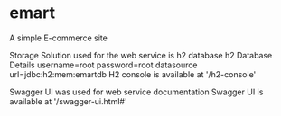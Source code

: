 # emart
A simple E-commerce site

Storage Solution used for the web service is h2 database
h2 Database Details
username=root
password=root
datasource url=jdbc:h2:mem:emartdb
H2 console is available at '/h2-console'


Swagger UI was used for web service documentation
Swagger UI is available at '/swagger-ui.html#'
